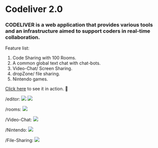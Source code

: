 # Codeliver 2.0
### CODELIVER is a web application that provides various tools and an infrastructure aimed to support coders in real-time collaboration.
Feature list:
1. Code Sharing with 100 Rooms.
2. A common global text chat with chat-bots.
3. Video-Chat/ Screen Sharing.
4. dropZone/ file sharing.
5. Nintendo games.

[Click here](https://codeliver.ml/) to see it in action. :rocket:


/editor: 
[![](https://i.imgur.com/dL6daRQ.png)](https://codeliver.ml/)
[![](https://i.imgur.com/RCDdCcE.png)](https://codeliver.ml/)

/rooms:
[![](https://i.imgur.com/LkPmY23.png)](https://codeliver.ml/)


/Video-Chat:
[![](https://i.imgur.com/7OwOdyj.png)](https://codeliver.ml/)

/Nintendo:
[![](https://i.imgur.com/DuAxeAT.png)](https://codeliver.ml/)

/File-Sharing:
[![](https://i.imgur.com/mbO1TGQ.png)](https://codeliver.ml/)
